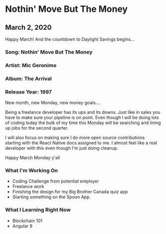 # Nothin' Move But The Money

## March 2, 2020

Happy March! And the countdown to Daylight Savings begins...

### Song: Nothin' Move But The Money

### Artist: Mic Geronimo

### Album: The Arrival

### Release Year: 1997

New month, new Monday, new money goals....

Being a freelance developer has its ups and its downs. Just like in sales you have to make sure your pipeline is on point. Even though I will be doing lots of coding today the bulk of my time this Monday will be searching and lining up jobs for the second quarter.

I will also focus on making sure I do more open source contributions starting with the React Native docs assigned to me. I almost feel like a real developer with this even though I'm just doing cleanup.

Happy March Monday y'all

### What I'm Working On

- Coding Challenge from potential employer
- Freelance work
- Finishing the design for my Big Brother Canada quiz app
- Starting something on the Spoon App.

### What I Learning Right Now

- Blockchain 101
- Angular 9
